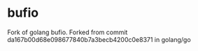 # bufio
Fork of golang bufio. Forked from commit da167b00d68e098677840b7a3becb4200c0e8371 in golang/go
